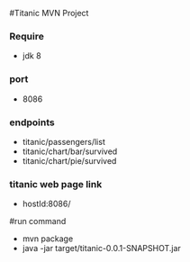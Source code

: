 #Titanic MVN Project

### Require 
* jdk 8
### port
 * 8086
### endpoints
* titanic/passengers/list
* titanic/chart/bar/survived
* titanic/chart/pie/survived

### titanic web page link
* hostId:8086/


#run command
* mvn package
* java -jar target/titanic-0.0.1-SNAPSHOT.jar